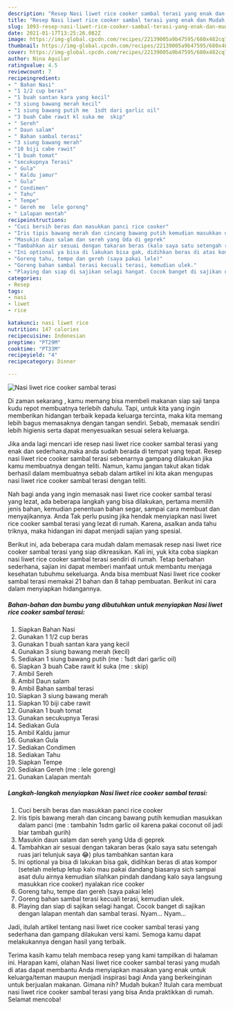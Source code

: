 ```yaml
---
description: "Resep Nasi liwet rice cooker sambal terasi yang enak dan Mudah Dibuat"
title: "Resep Nasi liwet rice cooker sambal terasi yang enak dan Mudah Dibuat"
slug: 1093-resep-nasi-liwet-rice-cooker-sambal-terasi-yang-enak-dan-mudah-dibuat
date: 2021-01-17T13:25:26.082Z
image: https://img-global.cpcdn.com/recipes/22139005a9b47595/680x482cq70/nasi-liwet-rice-cooker-sambal-terasi-foto-resep-utama.jpg
thumbnail: https://img-global.cpcdn.com/recipes/22139005a9b47595/680x482cq70/nasi-liwet-rice-cooker-sambal-terasi-foto-resep-utama.jpg
cover: https://img-global.cpcdn.com/recipes/22139005a9b47595/680x482cq70/nasi-liwet-rice-cooker-sambal-terasi-foto-resep-utama.jpg
author: Nina Aguilar
ratingvalue: 4.5
reviewcount: 7
recipeingredient:
- " Bahan Nasi"
- "1 1/2 cup beras"
- "1 buah santan kara yang kecil"
- "3 siung bawang merah kecil"
- "1 siung bawang putih me  1sdt dari garlic oil"
- "3 buah Cabe rawit kl suka me  skip"
- " Sereh"
- " Daun salam"
- " Bahan sambal terasi"
- "3 siung bawang merah"
- "10 biji cabe rawit"
- "1 buah tomat"
- "secukupnya Terasi"
- " Gula"
- " Kaldu jamur"
- " Gula"
- " Condimen"
- " Tahu"
- " Tempe"
- " Gereh me  lele goreng"
- " Lalapan mentah"
recipeinstructions:
- "Cuci bersih beras dan masukkan panci rice cooker"
- "Iris tipis bawang merah dan cincang bawang putih kemudian masukkan dalam panci (me : tambahin 1sdm garlic oil karena pakai coconut oil jadi biar tambah gurih)"
- "Masukin daun salam dan sereh yang Uda di geprek"
- "Tambahkan air sesuai dengan takaran beras (kalo saya satu setengah ruas jari telunjuk saya 😂) plus tambahkan santan kara"
- "Ini optional ya bisa di lakukan bisa gak, didihkan beras di atas kompor (setelah meletup letup kalo mau pakai dandang biasanya sich sampai asat dulu airnya kemudian silahkan pindah dandang kalo saya langsung masukkan rice cooker) nyalakan rice cooker"
- "Goreng tahu, tempe dan gereh (saya pakai lele)"
- "Goreng bahan sambal terasi kecuali terasi, kemudian ulek."
- "Playing dan siap di sajikan selagi hangat. Cocok banget di sajikan dengan lalapan mentah dan sambal terasi. Nyam... Nyam..."
categories:
- Resep
tags:
- nasi
- liwet
- rice

katakunci: nasi liwet rice 
nutrition: 147 calories
recipecuisine: Indonesian
preptime: "PT29M"
cooktime: "PT33M"
recipeyield: "4"
recipecategory: Dinner

---
```



![Nasi liwet rice cooker sambal terasi](https://img-global.cpcdn.com/recipes/22139005a9b47595/680x482cq70/nasi-liwet-rice-cooker-sambal-terasi-foto-resep-utama.jpg)

Di zaman  sekarang , kamu memang bisa membeli makanan siap saji tanpa kudu repot membuatnya terlebih dahulu. Tapi, untuk kita yang ingin memberikan hidangan terbaik kepada keluarga tercinta, maka kita memang lebih bagus memasaknya dengan tangan sendiri. Sebab, memasak sendiri lebih higienis serta dapat menyesuaikan sesuai selera keluarga.

Jika anda lagi mencari ide resep nasi liwet rice cooker sambal terasi yang enak dan sederhana,maka anda sudah berada di tempat yang tepat. Resep nasi liwet rice cooker sambal terasi  sebenarnya gampang dilakukan jika kamu membuatnya dengan teliti. Namun, kamu jangan takut akan tidak berhasil dalam membuatnya 
sebab dalam artikel ini kita akan mengupas nasi liwet rice cooker sambal terasi dengan teliti.  



Nah bagi anda yang ingin memasak nasi liwet rice cooker sambal terasi yang lezat, ada beberapa langkah yang bisa dilakukan, pertama memilih jenis bahan, kemudian penentuan bahan segar, sampai cara membuat dan menyajikannya. Anda Tak perlu pusing jika hendak menyiapkan nasi liwet rice cooker sambal terasi yang lezat di rumah. Karena, asalkan anda  tahu triknya, maka hidangan ini dapat menjadi sajian yang spesial.

Berikut ini, ada beberapa cara mudah dalam memasak resep nasi liwet rice cooker sambal terasi yang siap dikreasikan. Kali ini, yuk kita coba siapkan nasi liwet rice cooker sambal terasi sendiri di rumah. Tetap berbahan sederhana, sajian ini dapat memberi manfaat untuk membantu menjaga kesehatan tubuhmu sekeluarga. Anda bisa membuat Nasi liwet rice cooker sambal terasi memakai 21 bahan dan 8 tahap pembuatan. Berikut ini cara dalam menyiapkan hidangannya.

<!--inarticleads1-->

##### Bahan-bahan dan bumbu yang dibutuhkan untuk menyiapkan Nasi liwet rice cooker sambal terasi:

1. Siapkan  Bahan Nasi
1. Gunakan 1 1/2 cup beras
1. Gunakan 1 buah santan kara yang kecil
1. Gunakan 3 siung bawang merah (kecil)
1. Sediakan 1 siung bawang putih (me : 1sdt dari garlic oil)
1. Siapkan 3 buah Cabe rawit kl suka (me : skip)
1. Ambil  Sereh
1. Ambil  Daun salam
1. Ambil  Bahan sambal terasi
1. Siapkan 3 siung bawang merah
1. Siapkan 10 biji cabe rawit
1. Gunakan 1 buah tomat
1. Gunakan secukupnya Terasi
1. Sediakan  Gula
1. Ambil  Kaldu jamur
1. Gunakan  Gula
1. Sediakan  Condimen
1. Sediakan  Tahu
1. Siapkan  Tempe
1. Sediakan  Gereh (me : lele goreng)
1. Gunakan  Lalapan mentah




<!--inarticleads2-->

##### Langkah-langkah menyiapkan Nasi liwet rice cooker sambal terasi:

1. Cuci bersih beras dan masukkan panci rice cooker
1. Iris tipis bawang merah dan cincang bawang putih kemudian masukkan dalam panci (me : tambahin 1sdm garlic oil karena pakai coconut oil jadi biar tambah gurih)
1. Masukin daun salam dan sereh yang Uda di geprek
1. Tambahkan air sesuai dengan takaran beras (kalo saya satu setengah ruas jari telunjuk saya 😂) plus tambahkan santan kara
1. Ini optional ya bisa di lakukan bisa gak, didihkan beras di atas kompor (setelah meletup letup kalo mau pakai dandang biasanya sich sampai asat dulu airnya kemudian silahkan pindah dandang kalo saya langsung masukkan rice cooker) nyalakan rice cooker
1. Goreng tahu, tempe dan gereh (saya pakai lele)
1. Goreng bahan sambal terasi kecuali terasi, kemudian ulek.
1. Playing dan siap di sajikan selagi hangat. Cocok banget di sajikan dengan lalapan mentah dan sambal terasi. Nyam... Nyam...




Jadi, itulah artikel tentang  nasi liwet rice cooker sambal terasi  yang sederhana dan gampang dilakukan versi kami. Semoga kamu dapat melakukannya dengan hasil yang terbaik. 

Terima kasih kamu telah membaca resep yang kami tampilkan di halaman ini. Harapan kami, olahan  Nasi liwet rice cooker sambal terasi yang mudah di atas dapat membantu Anda menyiapkan masakan yang enak untuk keluarga/teman maupun menjadi inspirasi bagi Anda yang berkeinginan untuk berjualan makanan. Gimana nih? Mudah bukan? Itulah cara membuat nasi liwet rice cooker sambal terasi yang bisa Anda praktikkan di rumah. Selamat mencoba!

